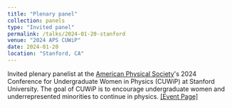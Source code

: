 ```yaml
---
title: "Plenary panel"
collection: panels
type: "Invited panel"
permalink: /talks/2024-01-20-stanford
venue: "2024 APS CUWiP"
date: 2024-01-20
location: "Stanford, CA"
---
```


Invited plenary panelist at the [American Physical Society](https://www.aps.org/)'s 2024 Conference for Undergraduate Women in Physics (CUWiP) at Stanford University. The goal of CUWiP is to encourage undergraduate women and underrepresented minorities to continue in physics. [[Event Page]](https://sites.google.com/stanford.edu/cuwip2024/conference-information/plenary-speakers)

